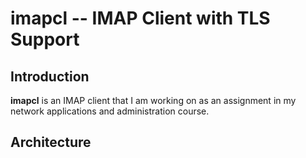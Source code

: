 # imapcl -- IMAP Client with TLS Support

## Introduction

**imapcl** is an IMAP client that I am working on as an assignment in my network applications and administration course.

## Architecture


